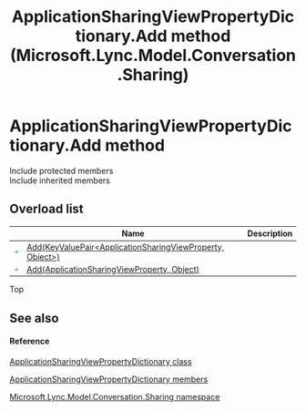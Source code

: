 ﻿---
title: ApplicationSharingViewPropertyDictionary.Add method  (Microsoft.Lync.Model.Conversation.Sharing)
TOCTitle: 'Add method '
ms:assetid: Overload:Microsoft.Lync.Model.Conversation.Sharing.ApplicationSharingViewPropertyDictionary.Add_DI_3_UC_OCS14MrefLyncWPF
ms:mtpsurl: https://msdn.microsoft.com/en-us/library/microsoft.lync.model.conversation.sharing.applicationsharingviewpropertydictionary.add_di_3_uc_ocs14mreflyncwpf(v=office.15)
ms:contentKeyID: 56370962
ms.date: 07/28/2014
mtps_version: v=office.15
f1_keywords:
- Microsoft.Lync.Model.Conversation.Sharing.ApplicationSharingViewPropertyDictionary.Add
dev_langs:
- CSharp
- JScript
- VB
- other
---

# ApplicationSharingViewPropertyDictionary.Add method

Include protected members  
Include inherited members  

## Overload list

<table>
<thead>
<tr class="header">
<th> </th>
<th>Name</th>
<th>Description</th>
</tr>
</thead>
<tbody>
<tr class="odd">
<td><img src="images/Hh347903.pubmethod(Office.15).gif" title="Public method" alt="Public method" /></td>
<td><a href="applicationsharingviewpropertydictionary-add-method-keyvaluepair-applicationsharingviewproperty-object-microsoft-lync-model-conversation-sharing_2.md">Add(KeyValuePair&lt;ApplicationSharingViewProperty, Object&gt;)</a></td>
<td></td>
</tr>
<tr class="even">
<td><img src="images/Hh347903.pubmethod(Office.15).gif" title="Public method" alt="Public method" /></td>
<td><a href="applicationsharingviewpropertydictionary-add-method-applicationsharingviewproperty-object-microsoft-lync-model-conversation-sharing_2.md">Add(ApplicationSharingViewProperty, Object)</a></td>
<td></td>
</tr>
</tbody>
</table>


Top

## See also

#### Reference

[ApplicationSharingViewPropertyDictionary class](applicationsharingviewpropertydictionary-class-microsoft-lync-model-conversation-sharing_2.md)

[ApplicationSharingViewPropertyDictionary members](applicationsharingviewpropertydictionary-members-microsoft-lync-model-conversation-sharing_2.md)

[Microsoft.Lync.Model.Conversation.Sharing namespace](microsoft-lync-model-conversation-sharing-namespace_2.md)

